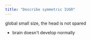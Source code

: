 ```yaml
---
title: "Describe symmetric IUGR"
---
```

global small size, the head is not spared
- brain doesn't develop normally

